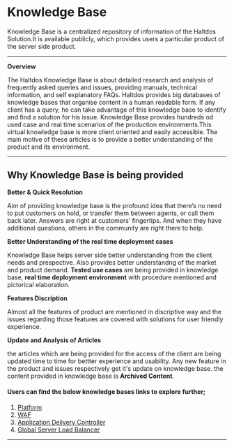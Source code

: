 # Knowledge Base

 Knowledge Base is a centralized repository of information of the Haltdos Solution.It is available publicly, which provides users  a particular product of the server side product.

----

**Overview**

The Haltdos Knowledge Base is about detailed research and analysis of frequently asked queries and issues, providing manuals, technical information, and self explanatory FAQs. Haltdos provides big databases of knowledge bases that organise content in a human readable form. If any client has a query, he can take advantage of this knowledge base to identify and find a solution for his issue. Knowledge Base provides hundreds od used case and real time scenarios of the production environments.This virtual knowledge base is more client oriented and easily accessible. The main motive of these articles is to provide a better understanding of the product and its environment.

---

## **Why Knowledge Base is being provided** ##

**Better & Quick Resolution**

Aim of providing knowledge base is the profound idea that there’s no need to put customers on hold, or transfer them between agents, or call them back later.  Answers are right at customers’ fingertips. And when they have additional questions, others in the community are right there to help.

**Better Understanding of the real time deployment cases**

Knowledge Base helps server side better understanding from the client needs and prespective. Also provides better understandng of the market and product demand. **Tested use cases** are being provided in knowledge base, **real time deployment environment** with procedure mentioned and pictorical elaboration.

**Features Discription**

Almost all the features of product are mentioned in discriptive way and the issues regarding those features are covered with solutions for user friendly experience.

**Update and Analysis of Articles**

the articles which are being provided for the access of the client are being updated time to time for bettter experience and usability. Any new feature in the product and issues respectively get it's update on knowledge base. the content provided in knowledge base is **Archived Content**.


#### Users can find the below knowledge bases links to explore further;

1. [Platform](kb/platform/platform.md)
2. [WAF](kb/waf/waf.md)
3. [Application Delivery Controller](kb/adc/adc.md)
3. [Global Server Load Balancer](kb/gslb/gslb.md)
----  
